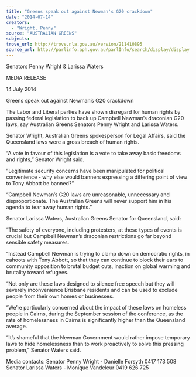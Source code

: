 ```yaml
---
title: "Greens speak out against Newman's G20 crackdown"
date: "2014-07-14"
creators:
  - "Wright, Penny"
source: "AUSTRALIAN GREENS"
subjects:
trove_url: http://trove.nla.gov.au/version/211410895
source_url: http://parlinfo.aph.gov.au/parlInfo/search/display/display.w3p;query=Id%3A%22media/pressrel/3278248%22
---
```


 Senators Penny Wright & Larissa Waters   

 MEDIA RELEASE   

 14 July 2014   

 Greens speak out against Newman’s G20 crackdown   

 The Labor and Liberal parties have shown disregard for human rights by passing federal  legislation to back up Campbell Newman’s draconian G20 laws, say Australian Greens  Senators Penny Wright and Larissa Waters.   

 Senator Wright, Australian Greens spokesperson for Legal Affairs, said the Queensland  laws were a gross breach of human rights.   

 “A vote in favour of this legislation is a vote to take away basic freedoms and rights,”  Senator Wright said.   

 ”Legitimate security concerns have been manipulated for political convenience - why  else would banners expressing a differing point of view to Tony Abbott be banned?”   

 “Campbell Newman’s G20 laws are unreasonable, unnecessary and disproportionate.  The Australian Greens will never support him in his agenda to tear away human rights.”   

 Senator Larissa Waters, Australian Greens Senator for Queensland, said:   

 “The safety of everyone, including protesters, at these types of events is crucial but  Campbell Newman’s draconian restrictions go far beyond sensible safety measures.   

 “Instead Campbell Newman is trying to clamp down on democratic rights, in cahoots with  Tony Abbott, so that they can continue to block their ears to community opposition to  brutal budget cuts, inaction on global warming and brutality toward refugees.   

 “Not only are these laws designed to silence free speech but they will severely  inconvenience Brisbane residents and can be used to exclude people from their own  homes or businesses.   

 “We’re particularly concerned about the impact of these laws on homeless people in  Cairns, during the September session of the conference, as the rate of homelessness in  Cairns is significantly higher than the Queensland average.   

 “It’s shameful that the Newman Government would rather impose temporary laws to hide  homelessness than to work proactively to solve this pressing problem,” Senator Waters  said.   

 

 Media contacts:               Senator Penny Wright - Danielle Forsyth 0417 173 508                                            Senator Larissa Waters - Monique Vandeleur 0419 626 725 

 

